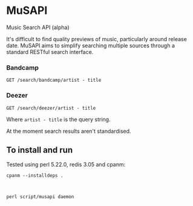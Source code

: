 # MuSAPI
Music Search API (alpha)

It's difficult to find quality previews of music, particularly around release date. MuSAPI aims to simplify searching multiple sources through a standard RESTful search interface.

### Bandcamp
<code>GET /search/bandcamp/artist - title</code>
### Deezer
<code>GET /search/deezer/artist - title</code>

Where <code>artist - title</code> is the query string.

At the moment search results aren't standardised.

## To install and run

Tested using perl 5.22.0, redis 3.05 and cpanm:

<code>cpanm --installdeps .

perl script/musapi daemon</code>
